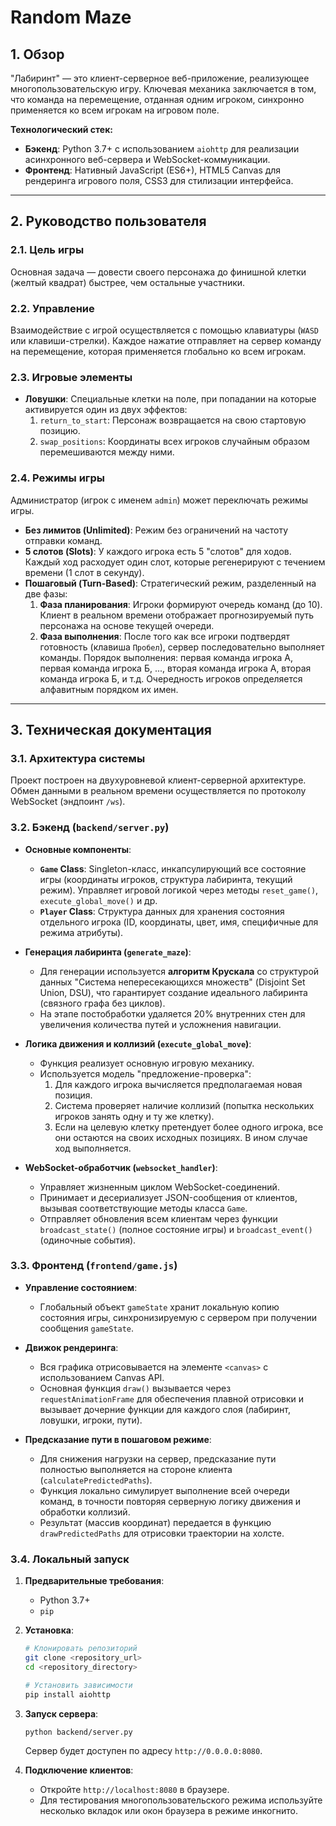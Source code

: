 # Random Maze

## 1. Обзор

"Лабиринт" — это клиент-серверное веб-приложение, реализующее многопользовательскую игру. Ключевая механика заключается в том, что команда на перемещение, отданная одним игроком, синхронно применяется ко всем игрокам на игровом поле.

**Технологический стек:**
*   **Бэкенд**: Python 3.7+ с использованием `aiohttp` для реализации асинхронного веб-сервера и WebSocket-коммуникации.
*   **Фронтенд**: Нативный JavaScript (ES6+), HTML5 Canvas для рендеринга игрового поля, CSS3 для стилизации интерфейса.

---

## 2. Руководство пользователя

### 2.1. Цель игры

Основная задача — довести своего персонажа до финишной клетки (желтый квадрат) быстрее, чем остальные участники.

### 2.2. Управление

Взаимодействие с игрой осуществляется с помощью клавиатуры (`WASD` или клавиши-стрелки). Каждое нажатие отправляет на сервер команду на перемещение, которая применяется глобально ко всем игрокам.

### 2.3. Игровые элементы

*   **Ловушки**: Специальные клетки на поле, при попадании на которые активируется один из двух эффектов:
    1.  `return_to_start`: Персонаж возвращается на свою стартовую позицию.
    2.  `swap_positions`: Координаты всех игроков случайным образом перемешиваются между ними.

### 2.4. Режимы игры

Администратор (игрок с именем `admin`) может переключать режимы игры.

*   **Без лимитов (Unlimited)**: Режим без ограничений на частоту отправки команд.
*   **5 слотов (Slots)**: У каждого игрока есть 5 "слотов" для ходов. Каждый ход расходует один слот, которые регенерируют с течением времени (1 слот в секунду).
*   **Пошаговый (Turn-Based)**: Стратегический режим, разделенный на две фазы:
    1.  **Фаза планирования**: Игроки формируют очередь команд (до 10). Клиент в реальном времени отображает прогнозируемый путь персонажа на основе текущей очереди.
    2.  **Фаза выполнения**: После того как все игроки подтвердят готовность (клавиша `Пробел`), сервер последовательно выполняет команды. Порядок выполнения: первая команда игрока А, первая команда игрока Б, ..., вторая команда игрока А, вторая команда игрока Б, и т.д. Очередность игроков определяется алфавитным порядком их имен.

---

## 3. Техническая документация

### 3.1. Архитектура системы

Проект построен на двухуровневой клиент-серверной архитектуре. Обмен данными в реальном времени осуществляется по протоколу WebSocket (эндпоинт `/ws`).

### 3.2. Бэкенд (`backend/server.py`)

*   **Основные компоненты**:
    *   **`Game` Class**: Singleton-класс, инкапсулирующий все состояние игры (координаты игроков, структура лабиринта, текущий режим). Управляет игровой логикой через методы `reset_game()`, `execute_global_move()` и др.
    *   **`Player` Class**: Структура данных для хранения состояния отдельного игрока (ID, координаты, цвет, имя, специфичные для режима атрибуты).

*   **Генерация лабиринта (`generate_maze`)**:
    *   Для генерации используется **алгоритм Крускала** со структурой данных "Система непересекающихся множеств" (Disjoint Set Union, DSU), что гарантирует создание идеального лабиринта (связного графа без циклов).
    *   На этапе постобработки удаляется 20% внутренних стен для увеличения количества путей и усложнения навигации.

*   **Логика движения и коллизий (`execute_global_move`)**:
    *   Функция реализует основную игровую механику.
    *   Используется модель "предложение-проверка":
        1. Для каждого игрока вычисляется предполагаемая новая позиция.
        2. Система проверяет наличие коллизий (попытка нескольких игроков занять одну и ту же клетку).
        3. Если на целевую клетку претендует более одного игрока, все они остаются на своих исходных позициях. В ином случае ход выполняется.

*   **WebSocket-обработчик (`websocket_handler`)**:
    *   Управляет жизненным циклом WebSocket-соединений.
    *   Принимает и десериализует JSON-сообщения от клиентов, вызывая соответствующие методы класса `Game`.
    *   Отправляет обновления всем клиентам через функции `broadcast_state()` (полное состояние игры) и `broadcast_event()` (одиночные события).

### 3.3. Фронтенд (`frontend/game.js`)

*   **Управление состоянием**:
    *   Глобальный объект `gameState` хранит локальную копию состояния игры, синхронизируемую с сервером при получении сообщения `gameState`.

*   **Движок рендеринга**:
    *   Вся графика отрисовывается на элементе `<canvas>` с использованием Canvas API.
    *   Основная функция `draw()` вызывается через `requestAnimationFrame` для обеспечения плавной отрисовки и вызывает дочерние функции для каждого слоя (лабиринт, ловушки, игроки, пути).

*   **Предсказание пути в пошаговом режиме**:
    *   Для снижения нагрузки на сервер, предсказание пути полностью выполняется на стороне клиента (`calculatePredictedPaths`).
    *   Функция локально симулирует выполнение всей очереди команд, в точности повторяя серверную логику движения и обработки коллизий.
    *   Результат (массив координат) передается в функцию `drawPredictedPaths` для отрисовки траектории на холсте.

### 3.4. Локальный запуск

1.  **Предварительные требования**:
    *   Python 3.7+
    *   `pip`

2.  **Установка**:
    ```bash
    # Клонировать репозиторий
    git clone <repository_url>
    cd <repository_directory>

    # Установить зависимости
    pip install aiohttp
    ```

3.  **Запуск сервера**:
    ```bash
    python backend/server.py
    ```
    Сервер будет доступен по адресу `http://0.0.0.0:8080`.

4.  **Подключение клиентов**:
    *   Откройте `http://localhost:8080` в браузере.
    *   Для тестирования многопользовательского режима используйте несколько вкладок или окон браузера в режиме инкогнито.
